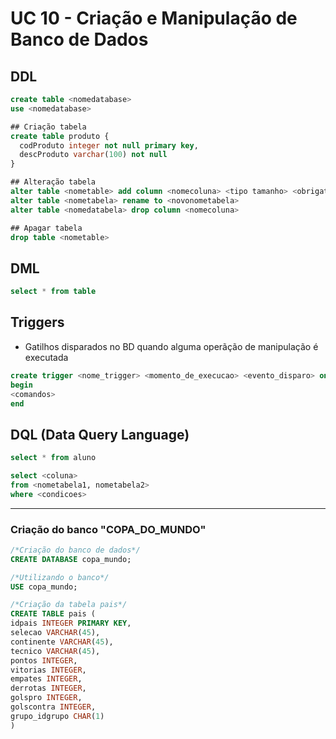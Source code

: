 # UC 10 - Criação e Manipulação de Banco de Dados

## DDL

```sql
create table <nomedatabase>
use <nomedatabase>
```

```sql
## Criação tabela
create table produto {
  codProduto integer not null primary key,
  descProduto varchar(100) not null
}

## Alteração tabela
alter table <nometable> add column <nomecoluna> <tipo tamanho> <obrigatoriedade>
alter table <nometabela> rename to <novonometabela>
alter table <nomedatabela> drop column <nomecoluna>

## Apagar tabela
drop table <nometable>
```

## DML
```sql
select * from table
```

## Triggers
- Gatilhos disparados no BD quando alguma operãção de manipulação é executada

```sql
create trigger <nome_trigger> <momento_de_execucao> <evento_disparo> on <nome_tabela> for each row
begin
<comandos>
end
```

## DQL (Data Query Language)
```sql
select * from aluno

select <coluna>
from <nometabela1, nometabela2>
where <condicoes>
```

---

### Criação do banco "COPA_DO_MUNDO"

```sql
/*Criação do banco de dados*/
CREATE DATABASE copa_mundo;

/*Utilizando o banco*/
USE copa_mundo;

/*Criação da tabela pais*/
CREATE TABLE pais (
idpais INTEGER PRIMARY KEY,
selecao VARCHAR(45),
continente VARCHAR(45),
tecnico VARCHAR(45),
pontos INTEGER,
vitorias INTEGER,
empates INTEGER,
derrotas INTEGER,
golspro INTEGER,
golscontra INTEGER,
grupo_idgrupo CHAR(1)
)
```
